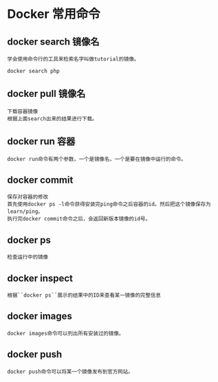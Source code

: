 # Docker 常用命令
## docker search 镜像名
    学会使用命令行的工具来检索名字叫做tutorial的镜像。

```
docker search php
```

## docker pull 镜像名
    下载容器镜像
    根据上面search出来的结果进行下载。

## docker run 容器
    docker run命令有两个参数，一个是镜像名，一个是要在镜像中运行的命令。    

## docker commit 
    保存对容器的修改
    首先使用docker ps -l命令获得安装完ping命令之后容器的id。然后把这个镜像保存为learn/ping。
    执行完docker commit命令之后，会返回新版本镜像的id号。

## docker ps 
    检查运行中的镜像

## docker inspect 
    根据``docker ps``展示的结果中的ID来查看某一镜像的完整信息

## docker images
    docker images命令可以列出所有安装过的镜像。

## docker push
    docker push命令可以将某一个镜像发布到官方网站。

